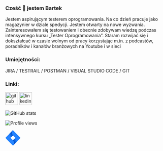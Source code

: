 ### Cześć 👋 jestem Bartek
Jestem aspirującym testerem oprogramowania. Na co dzień pracuje jako magazynier w dziale spedycji. Jestem otwarty na nowe wyzwania. Zainteresowałem się testowaniem i obecnie zdobywam wiedzę podczas intensywnego kursu „Tester Oprogramowania”. Staram rozwijać się i dokształcać w czasie wolnym od pracy korzystając m.in. z podcastów, poradników i kanałów branżowych na Youtube i w sieci

### Umiejętności: 
JIRA / TESTRAIL / POSTMAN / VISUAL STUDIO CODE / GIT
### Linki:
[<img src='https://cdn.jsdelivr.net/npm/simple-icons@3.0.1/icons/github.svg' alt='github' height='40'>](https://github.com/bartlomiejzelewski)  [<img src='https://cdn.jsdelivr.net/npm/simple-icons@3.0.1/icons/linkedin.svg' alt='linkedin' height='40'>](https://www.linkedin.com/in/Bartłomiej-Zelewski/)  

![GitHub stats](https://github-readme-stats.vercel.app/api?username=bartlomiejzelewski&show_icons=true&theme=tokyonight)  

![Profile views](https://gpvc.arturio.dev/bartlomiejzelewski)  

<svg xmlns="http://www.w3.org/2000/svg" x="0px" y="0px"
width="48" height="48"
viewBox="0 0 40.343 42">
<g data-name="Ð¡Ð»Ð¾Ð¹ 2"><path fill="#2684ff" d="M20.172,27.858,13.314,21l6.858-6.858V0L.586,19.586a2,2,0,0,0,0,2.828L20.172,42s3-2,3-7A11.639,11.639,0,0,0,20.172,27.858Z"></path><path fill="#1d78f2" d="M14.385,19.667l.131.131,5.656-5.656V0L9.571,10.6A20.2,20.2,0,0,0,14.385,19.667Z"></path><path fill="#126ae5" d="M15.832,18.285l.1.1,4.242-4.242V0L11.306,8.866A18.21,18.21,0,0,0,15.832,18.285Z"></path><path fill="#0b60da" d="M20.172,14.142V0l-7,7a15.546,15.546,0,0,0,4.171,9.97Z"></path><path fill="#0154ce" d="M15.172,7c0,4.746,3.407,8.371,3.585,8.556l1.415-1.414V0L15.35,4.822A13.161,13.161,0,0,0,15.172,7Z"></path><path fill="#2482fd" d="M20.172,14.142,27.029,21l-6.857,6.858V42L39.757,22.414a2,2,0,0,0,0-2.828L20.172,0s-3,2-3,7A11.639,11.639,0,0,0,20.172,14.142Z"></path><path fill="#1d78f2" d="M25.958,22.333l-.131-.131-5.655,5.656V42l10.6-10.6A20.2,20.2,0,0,0,25.958,22.333Z"></path><path fill="#126ae5" d="M24.511,23.715l-.1-.1-4.241,4.242V42l8.866-8.866A18.216,18.216,0,0,0,24.511,23.715Z"></path><path fill="#0b60da" d="M20.172,27.858V42l7-7A15.545,15.545,0,0,0,23,25.03Z"></path><path fill="#0154ce" d="M25.172,35c0-4.746-3.407-8.371-3.586-8.556l-1.414,1.414V42l4.822-4.822A13.27,13.27,0,0,0,25.172,35Z"></path><path fill="#2684ff" d="M20.172,27.858,13.314,21H2.172v3l18,18s3-2,3-7A11.639,11.639,0,0,0,20.172,27.858Z"></path></g>
</svg>
